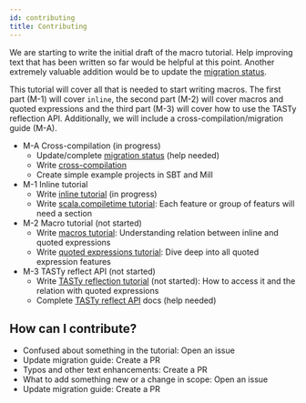 ```yaml
---
id: contributing
title: Contributing
---
```


We are starting to write the initial draft of the macro tutorial. 
Help improving text that has been written so far would be helpful at this point.
Another extremely valuable addition would be to update the [migration status][migration-status].

This tutorial will cover all that is needed to start writing macros. 
The first part (M-1) will cover `inline`, the second part (M-2) will cover macros and quoted expressions and the third part (M-3) will cover how to use the TASTy reflection API.
Additionally, we will include a cross-compilation/migration guide (M-A).

* M-A Cross-compilation (in progress)
  * Update/complete [migration status][migration-status] (help needed)
  * Write [cross-compilation][cross-compilation]
  * Create simple example projects in SBT and Mill
* M-1 Inline tutorial
  * Write [inline tutorial][inline] (in progress)
  * Write [scala.compiletime tutorial][compiletime]: Each feature or group of featurs will need a section
* M-2 Macro tutorial (not started)
  * Write [macros tutorial][macros]: Understanding relation between inline and quoted expressions
  * Write [quoted expressions tutorial][quotes]: Dive deep into all quoted expression features
* M-3 TASTy reflect API (not started)
  * Write [TASTy reflection tutorial][tasty] (not started): How to access it and the relation with quoted expressions
  * Complete [TASTy reflect API][reflection-api] docs (help needed)

## How can I contribute?

* Confused about something in the tutorial: Open an issue
* Update migration guide: Create a PR
* Typos and other text enhancements: Create a PR
* What to add something new or a change in scope: Open an issue
* Update migration guide: Create a PR


[best-practices]: best-practices.md
[compiletime]: tutorial/compiletime.md
[cross-compilation]: https://scalacenter.github.io/scala-3-migration-guide/docs/macros/migrating-macros.html#defining-a-project-that-cross-compiles-macros
[faq]: faq.md
[inline]: tutorial/inline.md
[macros]: tutorial/macros.md
[migration-status]: https://scalacenter.github.io/scala-3-migration-guide/docs/macros/migration-status.html
[quotes]: tutorial/quotes.md
[references]: references.md
[tasty]: tutorial/reflection.md
[reflection-api]: https://github.com/lampepfl/dotty/blob/master/library/src/scala/tasty/Reflection.scala
